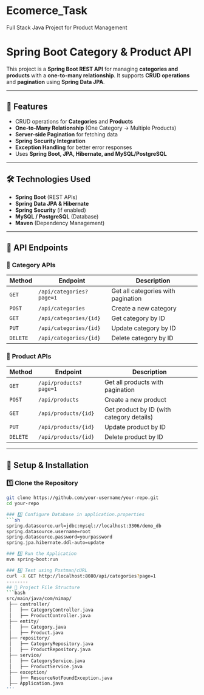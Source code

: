 # Ecomerce_Task
Full Stack Java Project for Product Management
# Spring Boot Category & Product API

This project is a **Spring Boot REST API** for managing **categories and products** with a **one-to-many relationship**. It supports **CRUD operations** and **pagination** using **Spring Data JPA**.

---

## 🚀 Features

- CRUD operations for **Categories** and **Products**
- **One-to-Many Relationship** (One Category → Multiple Products)
- **Server-side Pagination** for fetching data
- **Spring Security Integration**
- **Exception Handling** for better error responses
- Uses **Spring Boot, JPA, Hibernate, and MySQL/PostgreSQL**

---
## 🛠 Technologies Used

- **Spring Boot** (REST APIs)
- **Spring Data JPA & Hibernate**
- **Spring Security** (if enabled)
- **MySQL / PostgreSQL** (Database)
- **Maven** (Dependency Management)

---

## 📌 API Endpoints

### 📂 **Category APIs**

| Method   | Endpoint                 | Description                        |
| -------- | ------------------------ | ---------------------------------- |
| `GET`    | `/api/categories?page=1` | Get all categories with pagination |
| `POST`   | `/api/categories`        | Create a new category              |
| `GET`    | `/api/categories/{id}`   | Get category by ID                 |
| `PUT`    | `/api/categories/{id}`   | Update category by ID              |
| `DELETE` | `/api/categories/{id}`   | Delete category by ID              |

### 📂 **Product APIs**

| Method   | Endpoint               | Description                               |
| -------- | ---------------------- | ----------------------------------------- |
| `GET`    | `/api/products?page=1` | Get all products with pagination          |
| `POST`   | `/api/products`        | Create a new product                      |
| `GET`    | `/api/products/{id}`   | Get product by ID (with category details) |
| `PUT`    | `/api/products/{id}`   | Update product by ID                      |
| `DELETE` | `/api/products/{id}`   | Delete product by ID                      |

---

## 🔧 Setup & Installation

### 1️⃣ Clone the Repository

```sh
git clone https://github.com/your-username/your-repo.git
cd your-repo

### 2️⃣ Configure Database in application.properties
```sh
spring.datasource.url=jdbc:mysql://localhost:3306/demo_db
spring.datasource.username=root
spring.datasource.password=yourpassword
spring.jpa.hibernate.ddl-auto=update

### 3️⃣ Run the Application
mvn spring-boot:run

### 4️⃣ Test using Postman/cURL
curl -X GET http://localhost:8080/api/categories?page=1
--------
## 📂 Project File Structure
```bash
src/main/java/com/nimap/
 ├── controller/
 │   ├── CategoryController.java
 │   ├── ProductController.java
 ├── entity/
 │   ├── Category.java
 │   ├── Product.java
 ├── repository/
 │   ├── CategoryRepository.java
 │   ├── ProductRepository.java
 ├── service/
 │   ├── CategoryService.java
 │   ├── ProductService.java
 ├── exception/
 │   ├── ResourceNotFoundException.java
 ├── Application.java
'''
